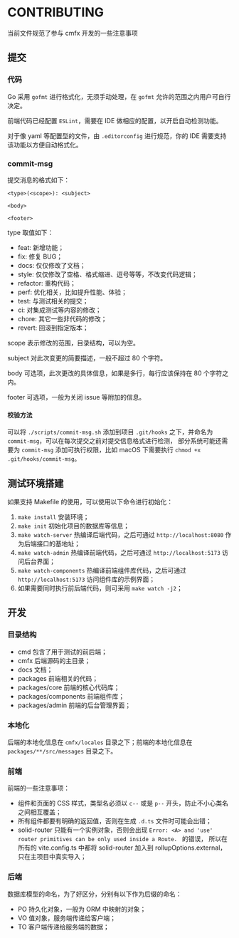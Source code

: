 # CONTRIBUTING

当前文件规范了参与 cmfx 开发的一些注意事项

## 提交

### 代码

Go 采用 `gofmt` 进行格式化，无须手动处理，在 `gofmt` 允许的范围之内用户可自行决定。

前端代码已经配置 `ESLint`，需要在 IDE 做相应的配置，以开启自动检测功能。

对于像 yaml 等配置型的文件，由 `.editorconfig` 进行规范，你的 IDE 需要支持该功能以方便自动格式化。

### commit-msg

提交消息的格式如下：

```text
<type>(<scope>): <subject>

<body>

<footer>
```

type 取值如下：

- feat: 新增功能；
- fix: 修复 BUG；
- docs: 仅仅修改了文档；
- style: 仅仅修改了空格、格式缩进、逗号等等，不改变代码逻辑；
- refactor: 重构代码；
- perf: 优化相关，比如提升性能、体验；
- test: 与测试相关的提交；
- ci: 对集成测试等内容的修改；
- chore: 其它一些非代码的修改；
- revert: 回滚到指定版本；

scope 表示修改的范围，目录结构，可以为空。

subject 对此次变更的简要描述，一般不超过 80 个字符。

body 可选项，此次更改的具体信息，如果是多行，每行应该保持在 80 个字符之内。

footer 可选项，一般为关闭 issue 等附加的信息。

#### 校验方法

可以将 `./scripts/commit-msg.sh` 添加到项目 `.git/hooks` 之下，并命名为 `commit-msg`，可以在每次提交之前对提交信息格式进行检测，
部分系统可能还需要为 `commit-msg` 添加可执行权限，比如 macOS 下需要执行 `chmod +x .git/hooks/commit-msg`。

## 测试环境搭建

如果支持 Makefile 的使用，可以使用以下命令进行初始化：

1. `make install` 安装环境；
1. `make init` 初始化项目的数据库等信息；
1. `make watch-server` 热编译后端代码，之后可通过 `http://localhost:8080` 作为后端接口的基地址；
1. `make watch-admin` 热编译前端代码，之后可通过 `http://localhost:5173` 访问后台界面；
1. `make watch-components` 热编译前端组件库代码，之后可通过 `http://localhost:5173` 访问组件库的示例界面；
1. 如果需要同时执行前后端代码，则可采用 `make watch -j2`；

## 开发

### 目录结构

- cmd 包含了用于测试的前后端；
- cmfx 后端源码的主目录；
- docs 文档；
- packages 前端相关的代码；
- packages/core 前端的核心代码库；
- packages/components 前端组件库；
- packages/admin 前端的后台管理界面；

### 本地化

后端的本地化信息在 `cmfx/locales` 目录之下；前端的本地化信息在 `packages/**/src/messages` 目录之下。

### 前端

前端的一些注意事项：

- 组件和页面的 CSS 样式，类型名必须以 `c--` 或是 `p--` 开头，防止不小心类名之间相互覆盖；
- 所有组件都要有明确的返回值，否则在生成 `.d.ts` 文件时可能会出错；
- solid-router 只能有一个实例对象，否则会出现 `Error: <A> and 'use' router primitives can be only used inside a Route. ` 的错误，
所以在所有的 vite.config.ts 中都将 solid-router 加入到 rollupOptions.external，只在主项目中真实导入；

### 后端

数据库模型的命名，为了好区分，分别有以下作为后缀的命名：

- PO 持久化对象，一般为 ORM 中映射的对象；
- VO 值对象，服务端传递给客户端；
- TO 客户端传递给服务端的数据；
